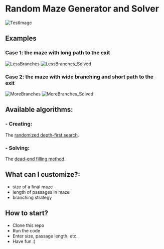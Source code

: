 # Random Maze Generator and Solver
![TestImage](https://i.ibb.co/0MZ8Yj2/TestMaze.jpg)

## Examples
### Case 1: the maze with long path to the exit
![LessBranches](https://i.ibb.co/Rv3qTcj/Less-Branches.png)
![LessBranches_Solved](https://i.ibb.co/TBChCc2/Less-Branches-Solved.png)
### Case 2: the maze with wide branching and short path to the exit
![MoreBranches](https://i.ibb.co/vVbTc0f/More-Branches.png)
![MoreBranches_Solved](https://i.ibb.co/bB1ysbK/More-Branches-Solved.png)



## Available algorithms:
### - Creating:
The [randomized depth-first search](https://en.wikipedia.org/wiki/Maze_generation_algorithm#Randomized_depth-first_search).
### - Solving:
The [dead-end filling method](https://en.wikipedia.org/wiki/Maze-solving_algorithm#Dead-end_filling).

## What can I customize?: 
- size of a final maze
- length of passages in maze
- branching strategy

## How to start?
- Clone this repo
- Run the code
- Enter size, passage length, etc.
- Have fun :)
